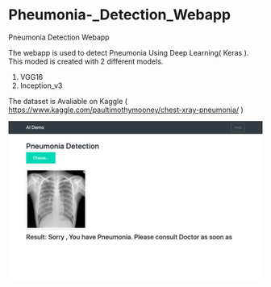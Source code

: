 # Pheumonia-_Detection_Webapp
Pneumonia Detection Webapp

The webapp is used to detect Pneumonia Using Deep Learning( Keras ).
This moded is created with 2 different models.
  1) VGG16
  2) Inception_v3

The dataset is Avaliable on Kaggle ( https://www.kaggle.com/paultimothymooney/chest-xray-pneumonia/ )




![alt text](https://github.com/Manukhurana97/Pheumonia-_Detection_Webapp/blob/master/Output.png)
